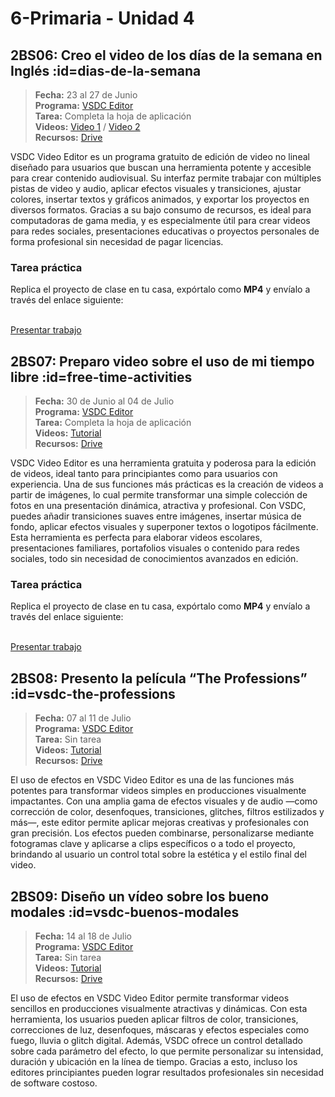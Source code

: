 # 6-Primaria - Unidad 4

## 2BS06: Creo el video de los días de la semana en Inglés :id=dias-de-la-semana

> <i class="bi bi-calendar"></i> **Fecha:** 23 al 27 de Junio<br><i class="bi bi-window-desktop"></i> **Programa:** [VSDC Editor](https://www.videosoftdev.com/)<br><i class="bi bi-calendar-check"></i> **Tarea:** Completa la hoja de aplicación<br><i class="bi bi-play-btn"></i> **Videos:** [Video 1](https://youtu.be/maDc5tURvAg) / [Video 2](https://www.youtube.com/watch?v=d7Bwj_Wgxvk)<br> <i class="bi bi-briefcase"></i> **Recursos:** [Drive](https://drive.google.com/drive/folders/10cxwbVxQBSv9XlYYGcz1sEEj8yMJEa-o?usp=sharing)

VSDC Video Editor es un programa gratuito de edición de video no lineal diseñado para usuarios que buscan una herramienta potente y accesible para crear contenido audiovisual. Su interfaz permite trabajar con múltiples pistas de video y audio, aplicar efectos visuales y transiciones, ajustar colores, insertar textos y gráficos animados, y exportar los proyectos en diversos formatos. Gracias a su bajo consumo de recursos, es ideal para computadoras de gama media, y es especialmente útil para crear videos para redes sociales, presentaciones educativas o proyectos personales de forma profesional sin necesidad de pagar licencias.

### Tarea práctica

Replica el proyecto de clase en tu casa, expórtalo como **MP4** y envíalo a través del enlace siguiente:

<br>

<a class="work-present" href="https://mariareinista-my.sharepoint.com/:f:/g/personal/admin_mrc_edu_pe/EhRfO-Gf5VtGgakD4wv4daQBggn1tP8HUQMtxjXKDAtt-g">
<i class="bi bi-file-earmark-plus icon"></i> Presentar trabajo 
</a>

## 2BS07: Preparo video sobre el uso de mi tiempo libre :id=free-time-activities

> <i class="bi bi-calendar"></i> **Fecha:** 30 de Junio al 04 de Julio<br><i class="bi bi-window-desktop"></i> **Programa:** [VSDC Editor](https://www.videosoftdev.com/)<br><i class="bi bi-calendar-check"></i> **Tarea:** Completa la hoja de aplicación<br><i class="bi bi-play-btn"></i> **Videos:** [Tutorial](https://youtu.be/rf4YkCUtTso)<br> <i class="bi bi-briefcase"></i> **Recursos:** [Drive](https://drive.google.com/drive/folders/10cxwbVxQBSv9XlYYGcz1sEEj8yMJEa-o?usp=sharing)

VSDC Video Editor es una herramienta gratuita y poderosa para la edición de videos, ideal tanto para principiantes como para usuarios con experiencia. Una de sus funciones más prácticas es la creación de videos a partir de imágenes, lo cual permite transformar una simple colección de fotos en una presentación dinámica, atractiva y profesional. Con VSDC, puedes añadir transiciones suaves entre imágenes, insertar música de fondo, aplicar efectos visuales y superponer textos o logotipos fácilmente. Esta herramienta es perfecta para elaborar videos escolares, presentaciones familiares, portafolios visuales o contenido para redes sociales, todo sin necesidad de conocimientos avanzados en edición.

### Tarea práctica

Replica el proyecto de clase en tu casa, expórtalo como **MP4** y envíalo a través del enlace siguiente:

<br>

<a class="work-present" href="https://mariareinista-my.sharepoint.com/:f:/g/personal/admin_mrc_edu_pe/EnZWpNAmqiFBhBNGpd4VvO0B-6lKAntKhic2SzOZJ9tgcQ">
<i class="bi bi-file-earmark-plus icon"></i> Presentar trabajo 
</a>


## 2BS08: Presento la película “The Professions” :id=vsdc-the-professions

> <i class="bi bi-calendar"></i> **Fecha:** 07 al 11 de Julio<br><i class="bi bi-window-desktop"></i> **Programa:** [VSDC Editor](https://www.videosoftdev.com/)<br><i class="bi bi-calendar-check"></i> **Tarea:** Sin tarea<br><i class="bi bi-play-btn"></i> **Videos:** [Tutorial](https://youtu.be/rf4YkCUtTso)<br> <i class="bi bi-briefcase"></i> **Recursos:** [Drive](https://drive.google.com/drive/folders/10cxwbVxQBSv9XlYYGcz1sEEj8yMJEa-o?usp=sharing)

El uso de efectos en VSDC Video Editor es una de las funciones más potentes para transformar videos simples en producciones visualmente impactantes. Con una amplia gama de efectos visuales y de audio —como corrección de color, desenfoques, transiciones, glitches, filtros estilizados y más—, este editor permite aplicar mejoras creativas y profesionales con gran precisión. Los efectos pueden combinarse, personalizarse mediante fotogramas clave y aplicarse a clips específicos o a todo el proyecto, brindando al usuario un control total sobre la estética y el estilo final del video.

<div class="currentTheme">

## 2BS09: Diseño un vídeo sobre los bueno modales :id=vsdc-buenos-modales

> <i class="bi bi-calendar"></i> **Fecha:** 14 al 18 de Julio<br><i class="bi bi-window-desktop"></i> **Programa:** [VSDC Editor](https://www.videosoftdev.com/)<br><i class="bi bi-calendar-check"></i> **Tarea:** Sin tarea<br><i class="bi bi-play-btn"></i> **Videos:** [Tutorial](https://youtu.be/i-G9Ad685s0)<br> <i class="bi bi-briefcase"></i> **Recursos:** [Drive](https://drive.google.com/drive/folders/10cxwbVxQBSv9XlYYGcz1sEEj8yMJEa-o?usp=sharing)

El uso de efectos en VSDC Video Editor permite transformar videos sencillos en producciones visualmente atractivas y dinámicas. Con esta herramienta, los usuarios pueden aplicar filtros de color, transiciones, correcciones de luz, desenfoques, máscaras y efectos especiales como fuego, lluvia o glitch digital. Además, VSDC ofrece un control detallado sobre cada parámetro del efecto, lo que permite personalizar su intensidad, duración y ubicación en la línea de tiempo. Gracias a esto, incluso los editores principiantes pueden lograr resultados profesionales sin necesidad de software costoso.

</div>


